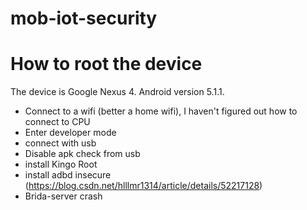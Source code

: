 # mob-iot-security
# How to root the device 
The device is Google Nexus 4. Android version 5.1.1.
- Connect to a wifi (better a home wifi), I haven't figured out how to connect to CPU
- Enter developer mode
- connect with usb
- Disable apk check from usb
- install Kingo Root
- install adbd insecure (https://blog.csdn.net/hlllmr1314/article/details/52217128)
- Brida-server crash
